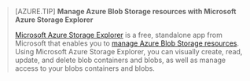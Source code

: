 > [AZURE.TIP] **Manage Azure Blob Storage resources with Microsoft Azure Storage Explorer**
> 
> [Microsoft Azure Storage Explorer](/documentation/articles/vs-azure-tools-storage-manage-with-storage-explorer/) is a free, standalone app from Microsoft that enables you to [manage Azure Blob Storage resources](/documentation/articles/vs-azure-tools-storage-explorer-blobs/). Using Microsoft Azure Storage Explorer, you can visually create, read, update, and delete blob containers and blobs, as well as manage access to your blobs containers and blobs.
